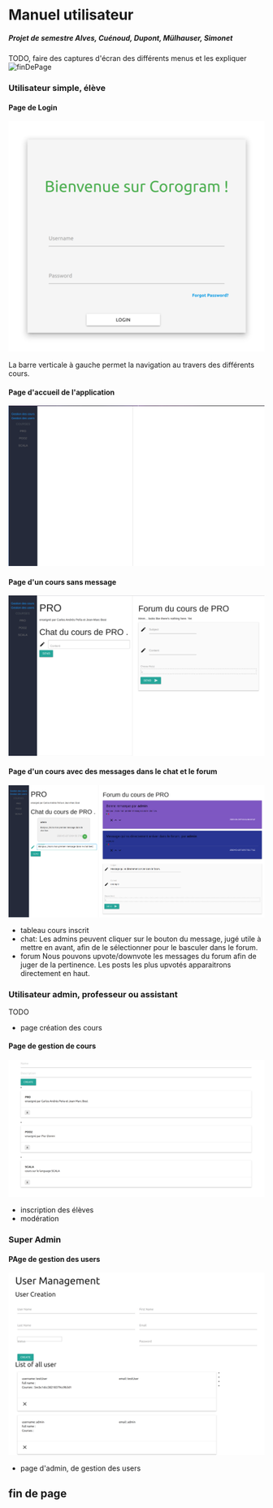 # Manuel utilisateur

##### Projet de semestre Alves, Cuénoud, Dupont, Mülhauser, Simonet



TODO, faire des captures d'écran des différents menus et les expliquer
![finDePage](#finDePage)


### Utilisateur simple, élève

#### Page de Login

![PageDeLogin](ImagesRapport/PageDeLogin.png)

La barre verticale à gauche permet la navigation au travers des différents cours.

#### Page d'accueil de l'application

![PageAccueilUser](ImagesRapport/PageAccueilUser.png)

#### Page d'un cours sans message

![PageCoursSansMessage](ImagesRapport/PageCoursSansMessage.png)

#### Page d'un cours avec des messages dans le chat et le forum

![PageCoursAvecMessageChatForum](ImagesRapport/PageCoursAvecMessageChatForum.png)


* tableau cours inscrit
* chat:
Les admins peuvent cliquer sur le bouton du message, jugé utile à mettre en avant, afin de le sélectionner pour le basculer dans le forum.
* forum
Nous pouvons upvote/downvote les messages du forum afin de juger de la pertinence. Les posts les plus upvotés apparaitrons directement en haut.

### Utilisateur admin, professeur ou assistant

TODO

* page création des cours

#### Page de gestion de cours

![PageGestionDeCours](ImagesRapport/PageGestionDeCours.png)
* inscription des élèves
* modération



### Super Admin

#### PAge de gestion des users

![PageGestionUsers](ImagesRapport/PageGestionUsers.png)

* page d'admin, de gestion des users
## fin de page <a name="finDePage"></a>
